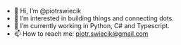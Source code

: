 - 👋 Hi, I’m @piotrswiecik
- 👀 I’m interested in building things and connecting dots.
- 🌱 I’m currently working in Python, C# and Typescript.
- 📫 How to reach me: piotr.swiecik@gmail.com

<!---
piotrswiecik/piotrswiecik is a ✨ special ✨ repository because its `README.md` (this file) appears on your GitHub profile.
You can click the Preview link to take a look at your changes.
--->
